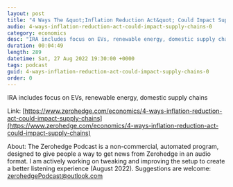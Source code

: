 ```yaml
---
layout: post
title: "4 Ways The &quot;Inflation Reduction Act&quot; Could Impact Supply Chains"
audio: 4-ways-inflation-reduction-act-could-impact-supply-chains-0
category: economics
desc: "IRA includes focus on EVs, renewable energy, domestic supply chains"
duration: 00:04:49
length: 289
datetime: Sat, 27 Aug 2022 19:30:00 +0000
tags: podcast
guid: 4-ways-inflation-reduction-act-could-impact-supply-chains-0
order: 0
---
```

IRA includes focus on EVs, renewable energy, domestic supply chains

Link: [https://www.zerohedge.com/economics/4-ways-inflation-reduction-act-could-impact-supply-chains](https://www.zerohedge.com/economics/4-ways-inflation-reduction-act-could-impact-supply-chains)

About: The Zerohedge Podcast is a non-commercial, automated program, designed to give people a way to get news from Zerohedge in an audio format.  I am actively working on tweaking and improving the setup to create a better listening experience (August 2022).  Suggestions are welcome: [zerohedgePodcast@outlook.com](mailto:zerohedgePodcast@outlook.com)